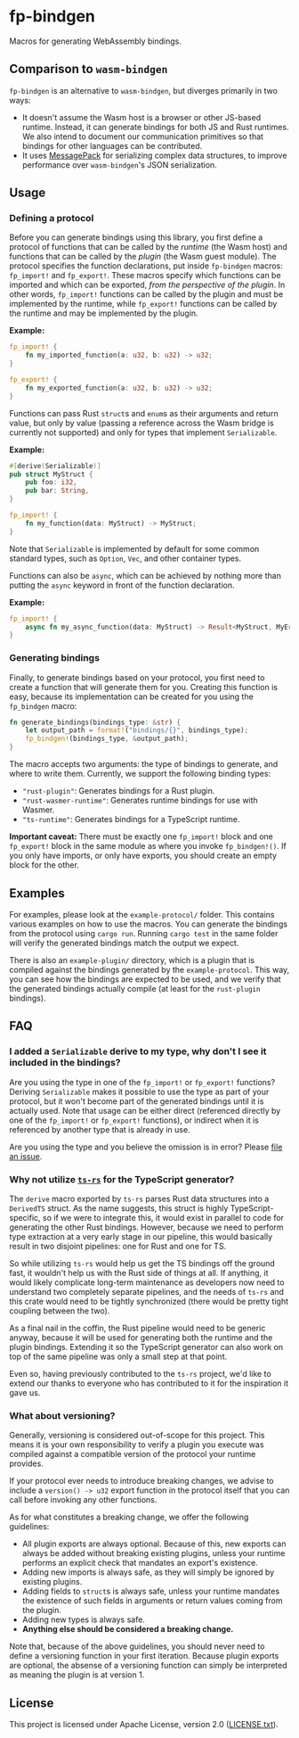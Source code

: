 # fp-bindgen

Macros for generating WebAssembly bindings.

## Comparison to `wasm-bindgen`

`fp-bindgen` is an alternative to `wasm-bindgen`, but diverges primarily in two ways:

- It doesn't assume the Wasm host is a browser or other JS-based runtime. Instead, it can generate
  bindings for both JS and Rust runtimes. We also intend to document our communication primitives so
  that bindings for other languages can be contributed.
- It uses [MessagePack](https://msgpack.org/index.html) for serializing complex data structures, to
  improve performance over `wasm-bindgen`'s JSON serialization.

## Usage

### Defining a protocol

Before you can generate bindings using this library, you first define a protocol of functions that
can be called by the _runtime_ (the Wasm host) and functions that can be called by the _plugin_ (the
Wasm guest module). The protocol specifies the function declarations, put inside `fp-bindgen`
macros: `fp_import!` and `fp_export!`. These macros specify which functions can be imported and
which can be exported, _from the perspective of the plugin_. In other words, `fp_import!` functions
can be called by the plugin and must be implemented by the runtime, while `fp_export!` functions can
be called by the runtime and may be implemented by the plugin.

**Example:**

```rust
fp_import! {
    fn my_imported_function(a: u32, b: u32) -> u32;
}

fp_export! {
    fn my_exported_function(a: u32, b: u32) -> u32;
}
```

Functions can pass Rust `struct`s and `enum`s as their arguments and return value, but only by value
(passing a reference across the Wasm bridge is currently not supported) and only for types that
implement `Serializable`.

**Example:**

```rust
#[derive(Serializable)]
pub struct MyStruct {
    pub foo: i32,
    pub bar: String,
}

fp_import! {
    fn my_function(data: MyStruct) -> MyStruct;
}
```

Note that `Serializable` is implemented by default for some common standard types, such as
`Option`, `Vec`, and other container types.

Functions can also be `async`, which can be achieved by nothing more than putting the `async`
keyword in front of the function declaration.

**Example:**

```rust
fp_import! {
    async fn my_async_function(data: MyStruct) -> Result<MyStruct, MyError>;
}
```

### Generating bindings

Finally, to generate bindings based on your protocol, you first need to create a function that will
generate them for you. Creating this function is easy, because its implementation can be created for
you using the `fp_bindgen` macro:

```rust
fn generate_bindings(bindings_type: &str) {
    let output_path = format!("bindings/{}", bindings_type);
    fp_bindgen!(bindings_type, &output_path);
}
```

The macro accepts two arguments: the type of bindings to generate, and where to write them.
Currently, we support the following binding types:

- `"rust-plugin"`: Generates bindings for a Rust plugin.
- `"rust-wasmer-runtime"`: Generates runtime bindings for use with Wasmer.
- `"ts-runtime"`: Generates bindings for a TypeScript runtime.

**Important caveat:** There must be exactly one `fp_import!` block and one `fp_export!` block in the
same module as where you invoke `fp_bindgen!()`. If you only have imports, or only have exports, you
should create an empty block for the other.

## Examples

For examples, please look at the `example-protocol/` folder. This contains various examples on how
to use the macros. You can generate the bindings from the protocol using `cargo run`. Running
`cargo test` in the same folder will verify the generated bindings match the output we expect.

There is also an `example-plugin/` directory, which is a plugin that is compiled against the
bindings generated by the `example-protocol`. This way, you can see how the bindings are expected
to be used, and we verify that the generated bindings actually compile (at least for the
`rust-plugin` bindings).

## FAQ

### I added a `Serializable` derive to my type, why don't I see it included in the bindings?

Are you using the type in one of the `fp_import!` or `fp_export!` functions? Deriving `Serializable`
makes it possible to use the type as part of your protocol, but it won't become part of the
generated bindings until it is actually used. Note that usage can be either direct (referenced
directly by one of the `fp_import!` or `fp_export!` functions), or indirect when it is referenced
by another type that is already in use.

Are you using the type and you believe the omission is in error? Please
[file an issue](https://github.com/fiberplane/fp-bindgen/issues).

### Why not utilize [`ts-rs`](https://github.com/Aleph-Alpha/ts-rs) for the TypeScript generator?

The `derive` macro exported by `ts-rs` parses Rust data structures into a `DerivedTS` struct. As the
name suggests, this struct is highly TypeScript-specific, so if we were to integrate this, it would
exist in parallel to code for generating the other Rust bindings. However, because we need to
perform type extraction at a very early stage in our pipeline, this would basically result in two
disjoint pipelines: one for Rust and one for TS.

So while utilizing `ts-rs` would help us get the TS bindings off the ground fast, it wouldn't help
us with the Rust side of things at all. If anything, it would likely complicate long-term
maintenance as developers now need to understand two completely separate pipelines, and the needs of
`ts-rs` and this crate would need to be tightly synchronized (there would be pretty tight coupling
between the two).

As a final nail in the coffin, the Rust pipeline would need to be generic anyway, because it will be
used for generating both the runtime and the plugin bindings. Extending it so the TypeScript
generator can also work on top of the same pipeline was only a small step at that point.

Even so, having previously contributed to the `ts-rs` project, we'd like to extend our thanks to
everyone who has contributed to it for the inspiration it gave us.

### What about versioning?

Generally, versioning is considered out-of-scope for this project. This means it is your own
responsibility to verify a plugin you execute was compiled against a compatible version of the
protocol your runtime provides.

If your protocol ever needs to introduce breaking changes, we advise to include a `version() -> u32`
export function in the protocol itself that you can call before invoking any other functions.

As for what constitutes a breaking change, we offer the following guidelines:

- All plugin exports are always optional. Because of this, new exports can always be added without
  breaking existing plugins, unless your runtime performs an explicit check that mandates an
  export's existence.
- Adding new imports is always safe, as they will simply be ignored by existing plugins.
- Adding fields to `struct`s is always safe, unless your runtime mandates the existence of such
  fields in arguments or return values coming from the plugin.
- Adding new types is always safe.
- **Anything else should be considered a breaking change.**

Note that, because of the above guidelines, you should never need to define a versioning function in
your first iteration. Because plugin exports are optional, the absense of a versioning function can
simply be interpreted as meaning the plugin is at version 1.

## License

This project is licensed under Apache License, version 2.0
([LICENSE.txt](https://github.com/fiberplane/fp-bindgen/blob/main/LICENSE.txt)).
